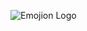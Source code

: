 ![Emojion Logo](https://raw.githubusercontent.com/lindseyferrettie/Big-Red-Hacks/assets/Emojion_logo.png)
